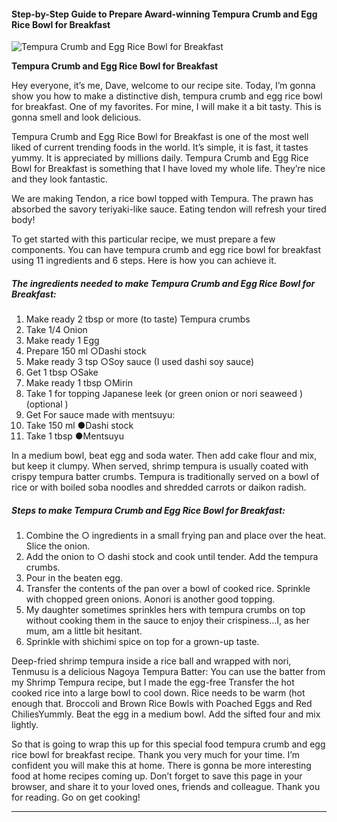            

#### Step-by-Step Guide to Prepare Award-winning Tempura Crumb and Egg Rice Bowl for Breakfast

![Tempura Crumb and Egg Rice Bowl for Breakfast](https://img-global.cpcdn.com/recipes/4681516996100096/751x532cq70/tempura-crumb-and-egg-rice-bowl-for-breakfast-recipe-main-photo.jpg)

**Tempura Crumb and Egg Rice Bowl for Breakfast**

Hey everyone, it’s me, Dave, welcome to our recipe site. Today, I’m gonna show you how to make a distinctive dish, tempura crumb and egg rice bowl for breakfast. One of my favorites. For mine, I will make it a bit tasty. This is gonna smell and look delicious.

Tempura Crumb and Egg Rice Bowl for Breakfast is one of the most well liked of current trending foods in the world. It’s simple, it is fast, it tastes yummy. It is appreciated by millions daily. Tempura Crumb and Egg Rice Bowl for Breakfast is something that I have loved my whole life. They’re nice and they look fantastic.

We are making Tendon, a rice bowl topped with Tempura. The prawn has absorbed the savory teriyaki-like sauce. Eating tendon will refresh your tired body!

To get started with this particular recipe, we must prepare a few components. You can have tempura crumb and egg rice bowl for breakfast using 11 ingredients and 6 steps. Here is how you can achieve it.

##### The ingredients needed to make Tempura Crumb and Egg Rice Bowl for Breakfast:

1.  Make ready 2 tbsp or more (to taste) Tempura crumbs
2.  Take 1/4 Onion
3.  Make ready 1 Egg
4.  Prepare 150 ml ○Dashi stock
5.  Make ready 3 tsp ○Soy sauce (I used dashi soy sauce)
6.  Get 1 tbsp ○Sake
7.  Make ready 1 tbsp ○Mirin
8.  Take 1 for topping Japanese leek (or green onion or nori seaweed ) (optional )
9.  Get For sauce made with mentsuyu:
10.  Take 150 ml ●Dashi stock
11.  Take 1 tbsp ●Mentsuyu

In a medium bowl, beat egg and soda water. Then add cake flour and mix, but keep it clumpy. When served, shrimp tempura is usually coated with crispy tempura batter crumbs. Tempura is traditionally served on a bowl of rice or with boiled soba noodles and shredded carrots or daikon radish.

##### Steps to make Tempura Crumb and Egg Rice Bowl for Breakfast:

1.  Combine the ○ ingredients in a small frying pan and place over the heat. Slice the onion.
2.  Add the onion to ○ dashi stock and cook until tender. Add the tempura crumbs.
3.  Pour in the beaten egg.
4.  Transfer the contents of the pan over a bowl of cooked rice. Sprinkle with chopped green onions. Aonori is another good topping.
5.  My daughter sometimes sprinkles hers with tempura crumbs on top without cooking them in the sauce to enjoy their crispiness…I, as her mum, am a little bit hesitant.
6.  Sprinkle with shichimi spice on top for a grown-up taste.

Deep-fried shrimp tempura inside a rice ball and wrapped with nori, Tenmusu is a delicious Nagoya Tempura Batter: You can use the batter from my Shrimp Tempura recipe, but I made the egg-free Transfer the hot cooked rice into a large bowl to cool down. Rice needs to be warm (hot enough that. Broccoli and Brown Rice Bowls with Poached Eggs and Red ChiliesYummly. Beat the egg in a medium bowl. Add the sifted four and mix lightly.

So that is going to wrap this up for this special food tempura crumb and egg rice bowl for breakfast recipe. Thank you very much for your time. I’m confident you will make this at home. There is gonna be more interesting food at home recipes coming up. Don’t forget to save this page in your browser, and share it to your loved ones, friends and colleague. Thank you for reading. Go on get cooking!

* * *